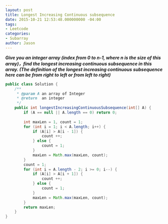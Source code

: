 ```yaml
---
layout: post
title: Longest Increasing Continuous subsequence
date: 2015-10-21 12:53:48.000000000 -04:00
tags:
- Leetcode
categories:
- Subarray
author: Jason
---
```

<p><strong><em>Give you an integer array (index from 0 to n-1, where n is the size of this array)，find the longest increasing continuous subsequence in this array. (The definition of the longest increasing continuous subsequence here can be from right to left or from left to right)</em></strong></p>


``` java
public class Solution {
    /**
     * @param A an array of Integer
     * @return  an integer
     */
    public int longestIncreasingContinuousSubsequence(int[] A) {
        if (A == null || A.length == 0) return 0;
        
        int maxLen = 1, count = 1;
        for (int i = 1; i < A.length; i++) {
            if (A[i] > A[i - 1]) {
                count ++;
            } else {
                count = 1;
            }
            maxLen = Math.max(maxLen, count);
        }
        count = 1;
        for (int i = A.length - 2; i >= 0; i--) {
            if (A[i] > A[i + 1]) {
                count ++;
            } else {
                count = 1;
            }
            maxLen = Math.max(maxLen, count);
        }
        return maxLen;
    }
}
```
